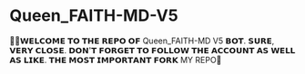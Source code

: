 # Queen_FAITH-MD-V5
🌹🌹𝗪𝗘𝗟𝗖𝗢𝗠𝗘 𝗧𝗢 𝗧𝗛𝗘 𝗥𝗘𝗣𝗢 𝗢𝗙 Queen_FAITH-MD V5 𝗕𝗢𝗧. 𝗦𝗨𝗥𝗘, 𝗩𝗘𝗥𝗬 𝗖𝗟𝗢𝗦𝗘. 𝗗𝗢𝗡'𝗧 𝗙𝗢𝗥𝗚𝗘𝗧 𝗧𝗢 𝗙𝗢𝗟𝗟𝗢𝗪 𝗧𝗛𝗘 𝗔𝗖𝗖𝗢𝗨𝗡𝗧 𝗔𝗦 𝗪𝗘𝗟𝗟 𝗔𝗦 𝗟𝗜𝗞𝗘. 𝗧𝗛𝗘 𝗠𝗢𝗦𝗧 𝗜𝗠𝗣𝗢𝗥𝗧𝗔𝗡𝗧 𝗙𝗢𝗥𝗞 MY REPO🥰
